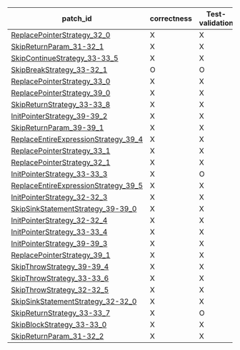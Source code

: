  | patch_id |correctness |Test-validation |NPEX-validation |
 |--- | --- | --- | --- | 
 | [ReplacePointerStrategy_32_0](./patches/ReplacePointerStrategy_32_0/patch.java#L33) | X | X | X | 
 | [SkipReturnParam_31-32_1](./patches/SkipReturnParam_31-32_1/patch.java#L32) | X | X | X | 
 | [SkipContinueStrategy_33-33_5](./patches/SkipContinueStrategy_33-33_5/patch.java#L34) | X | X | X | 
 | [SkipBreakStrategy_33-32_1](./patches/SkipBreakStrategy_33-32_1/patch.java#L34) | O | O | O | 
 | [ReplacePointerStrategy_33_0](./patches/ReplacePointerStrategy_33_0/patch.java#L34) | X | X | X | 
 | [ReplacePointerStrategy_39_0](./patches/ReplacePointerStrategy_39_0/patch.java#L40) | X | X | X | 
 | [SkipReturnStrategy_33-33_8](./patches/SkipReturnStrategy_33-33_8/patch.java#L34) | X | X | X | 
 | [InitPointerStrategy_39-39_2](./patches/InitPointerStrategy_39-39_2/patch.java#L40) | X | X | X | 
 | [SkipReturnParam_39-39_1](./patches/SkipReturnParam_39-39_1/patch.java#L40) | X | X | X | 
 | [ReplaceEntireExpressionStrategy_39_4](./patches/ReplaceEntireExpressionStrategy_39_4/patch.java#L40) | X | X | X | 
 | [ReplacePointerStrategy_33_1](./patches/ReplacePointerStrategy_33_1/patch.java#L34) | X | X | X | 
 | [ReplacePointerStrategy_32_1](./patches/ReplacePointerStrategy_32_1/patch.java#L33) | X | X | X | 
 | [InitPointerStrategy_33-33_3](./patches/InitPointerStrategy_33-33_3/patch.java#L34) | X | O | X | 
 | [ReplaceEntireExpressionStrategy_39_5](./patches/ReplaceEntireExpressionStrategy_39_5/patch.java#L40) | X | X | X | 
 | [InitPointerStrategy_32-32_3](./patches/InitPointerStrategy_32-32_3/patch.java#L33) | X | X | X | 
 | [SkipSinkStatementStrategy_39-39_0](./patches/SkipSinkStatementStrategy_39-39_0/patch.java#L40) | X | X | X | 
 | [InitPointerStrategy_32-32_4](./patches/InitPointerStrategy_32-32_4/patch.java#L33) | X | X | X | 
 | [InitPointerStrategy_33-33_4](./patches/InitPointerStrategy_33-33_4/patch.java#L34) | X | X | X | 
 | [InitPointerStrategy_39-39_3](./patches/InitPointerStrategy_39-39_3/patch.java#L40) | X | X | X | 
 | [ReplacePointerStrategy_39_1](./patches/ReplacePointerStrategy_39_1/patch.java#L40) | X | X | X | 
 | [SkipThrowStrategy_39-39_4](./patches/SkipThrowStrategy_39-39_4/patch.java#L40) | X | X | X | 
 | [SkipThrowStrategy_33-33_6](./patches/SkipThrowStrategy_33-33_6/patch.java#L34) | X | X | X | 
 | [SkipThrowStrategy_32-32_5](./patches/SkipThrowStrategy_32-32_5/patch.java#L33) | X | X | X | 
 | [SkipSinkStatementStrategy_32-32_0](./patches/SkipSinkStatementStrategy_32-32_0/patch.java#L33) | X | X | X | 
 | [SkipReturnStrategy_33-33_7](./patches/SkipReturnStrategy_33-33_7/patch.java#L34) | X | O | X | 
 | [SkipBlockStrategy_33-33_0](./patches/SkipBlockStrategy_33-33_0/patch.java#L34) | X | X | X | 
 | [SkipReturnParam_31-32_2](./patches/SkipReturnParam_31-32_2/patch.java#L32) | X | X | X | 
